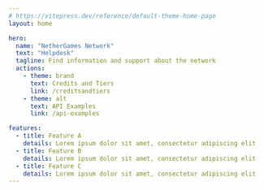 ```yaml
---
# https://vitepress.dev/reference/default-theme-home-page
layout: home

hero:
  name: "NetherGames Network"
  text: "Helpdesk"
  tagline: Find information and support about the network
  actions:
    - theme: brand
      text: Credits and Tiers
      link: /creditsandtiers
    - theme: alt
      text: API Examples
      link: /api-examples

features:
  - title: Feature A
    details: Lorem ipsum dolor sit amet, consectetur adipiscing elit
  - title: Feature B
    details: Lorem ipsum dolor sit amet, consectetur adipiscing elit
  - title: Feature C
    details: Lorem ipsum dolor sit amet, consectetur adipiscing elit
---
```


